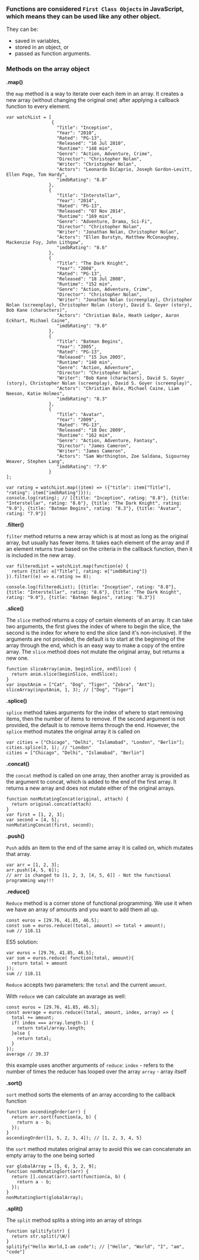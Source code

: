 ### Functions are considered `First Class Objects` in JavaScript, which means they can be used like any other object. 
They can be:
* saved in variables, 
* stored in an object, or 
* passed as function arguments.

### Methods on the array object

**.map()**

the `map` method is a way to iterate over each item in an array. It creates a new array (without changing the original one) after applying a callback function to every element.
```
var watchList = [
                 {  
                   "Title": "Inception",
                   "Year": "2010",
                   "Rated": "PG-13",
                   "Released": "16 Jul 2010",
                   "Runtime": "148 min",
                   "Genre": "Action, Adventure, Crime",
                   "Director": "Christopher Nolan",
                   "Writer": "Christopher Nolan",
                   "Actors": "Leonardo DiCaprio, Joseph Gordon-Levitt, Ellen Page, Tom Hardy",
                   "imdbRating": "8.8"                  
                },
                {  
                   "Title": "Interstellar",
                   "Year": "2014",
                   "Rated": "PG-13",
                   "Released": "07 Nov 2014",
                   "Runtime": "169 min",
                   "Genre": "Adventure, Drama, Sci-Fi",
                   "Director": "Christopher Nolan",
                   "Writer": "Jonathan Nolan, Christopher Nolan",
                   "Actors": "Ellen Burstyn, Matthew McConaughey, Mackenzie Foy, John Lithgow",
                   "imdbRating": "8.6"
                },
                {
                   "Title": "The Dark Knight",
                   "Year": "2008",
                   "Rated": "PG-13",
                   "Released": "18 Jul 2008",
                   "Runtime": "152 min",
                   "Genre": "Action, Adventure, Crime",
                   "Director": "Christopher Nolan",
                   "Writer": "Jonathan Nolan (screenplay), Christopher Nolan (screenplay), Christopher Nolan (story), David S. Goyer (story), Bob Kane (characters)",
                   "Actors": "Christian Bale, Heath Ledger, Aaron Eckhart, Michael Caine",
                   "imdbRating": "9.0"                   
                },
                {  
                   "Title": "Batman Begins",
                   "Year": "2005",
                   "Rated": "PG-13",
                   "Released": "15 Jun 2005",
                   "Runtime": "140 min",
                   "Genre": "Action, Adventure",
                   "Director": "Christopher Nolan",
                   "Writer": "Bob Kane (characters), David S. Goyer (story), Christopher Nolan (screenplay), David S. Goyer (screenplay)",
                   "Actors": "Christian Bale, Michael Caine, Liam Neeson, Katie Holmes",
                   "imdbRating": "8.3"
                },
                {
                   "Title": "Avatar",
                   "Year": "2009",
                   "Rated": "PG-13",
                   "Released": "18 Dec 2009",
                   "Runtime": "162 min",
                   "Genre": "Action, Adventure, Fantasy",
                   "Director": "James Cameron",
                   "Writer": "James Cameron",
                   "Actors": "Sam Worthington, Zoe Saldana, Sigourney Weaver, Stephen Lang",
                   "imdbRating": "7.9"
                }
];

var rating = watchList.map((item) => ({"title": item["Title"], "rating": item["imdbRating"]}));
console.log(rating); // [{title: "Inception", rating: "8.8"}, {title: "Interstellar", rating: "8.6"}, {title: "The Dark Knight", rating: "9.0"}, {title: "Batman Begins", rating: "8.3"}, {title: "Avatar", rating: "7.9"}]
```

**.filter()**

`filter` method returns a new array which is at most as long as the original array, but usually has fewer items. It takes each element of the array and if an element returns true based on the criteria in the callback function, then it is included in the new array.
```
var filteredList = watchList.map(function(e) {
  return {title: e["Title"], rating: e["imdbRating"]}
}).filter((e) => e.rating >= 8);

console.log(filteredList); [{title: "Inception", rating: "8.8"}, {title: "Interstellar", rating: "8.6"}, {title: "The Dark Knight", rating: "9.0"}, {title: "Batman Begins", rating: "8.3"}]
```

**.slice()**

The `slice` method returns a copy of certain elements of an array. It can take two arguments, the first gives the index of where to begin the slice, the second is the index for where to end the slice (and it's non-inclusive). If the arguments are not provided, the default is to start at the beginning of the array through the end, which is an easy way to make a copy of the entire array. The `slice` method does not mutate the original array, but returns a new one.
```
function sliceArray(anim, beginSlice, endSlice) {
  return anim.slice(beginSlice, endSlice);
}
var inputAnim = ["Cat", "Dog", "Tiger", "Zebra", "Ant"];
sliceArray(inputAnim, 1, 3); // ["Dog", "Tiger"]
```

**.splice()**

`splice` method takes arguments for the index of where to start removing items, then the number of items to remove. If the second argument is not provided, the default is to remove items through the end. However, the `splice` method mutates the original array it is called on
```
var cities = ["Chicago", "Delhi", "Islamabad", "London", "Berlin"];
cities.splice(3, 1); // "London"
cities = ["Chicago", "Delhi", "Islamabad", "Berlin"]
```
**.concat()**

the `concat` method is called on one array, then another array is provided as the argument to concat, which is added to the end of the first array. It returns a new array and does not mutate either of the original arrays.
```
function nonMutatingConcat(original, attach) {
  return original.concat(attach)
}
var first = [1, 2, 3];
var second = [4, 5];
nonMutatingConcat(first, second);
```

**.push()**

`Push` adds an item to the end of the same array it is called on, which mutates that array.
```
var arr = [1, 2, 3];
arr.push([4, 5, 6]);
// arr is changed to [1, 2, 3, [4, 5, 6]] - Not the functional programming way!!!
```
**.reduce()**

`Reduce` method is a corner stone of functional programming. We use it when we have an array of amounts and you want to add them all up.
```
const euros = [29.76, 41.85, 46.5];
const sum = euros.reduce((total, amount) => total + amount); 
sum // 118.11
```
ES5 solution:
```
var euros = [29.76, 41.85, 46.5]; 
var sum = euros.reduce( function(total, amount){
  return total + amount
});
sum // 118.11
```
`Reduce` accepts two parameters: the `total` and the current `amount`. 

With `reduce` we can calculate an avarage as well:
```
const euros = [29.76, 41.85, 46.5];
const average = euros.reduce((total, amount, index, array) => {
  total += amount;
  if( index === array.length-1) { 
    return total/array.length;
  }else { 
    return total;
  }
});
average // 39.37
```
this example uses another arguments of `reduce`:
`index` - refers to the number of times the reducer has looped over the array
`array` - array itself

**.sort()**

`sort` method sorts the elements of an array according to the callback function
```
function ascendingOrder(arr) {
  return arr.sort(function(a, b) {
    return a - b;
  });
}
ascendingOrder([1, 5, 2, 3, 4]); // [1, 2, 3, 4, 5]
```
the `sort` method mutates original array
to avoid this we can concatenate an empty array to the one being sorted
```
var globalArray = [5, 6, 3, 2, 9];
function nonMutatingSort(arr) {
  return [].concat(arr).sort(function(a, b) {
    return a - b;
  });
}
nonMutatingSort(globalArray);
```

**.split()**

The `split` method splits a string into an array of strings
```
function splitify(str) {
  return str.split(/\W/)
}
splitify("Hello World,I-am code"); // ["Hello", "World", "I", "am", "code"]
```
